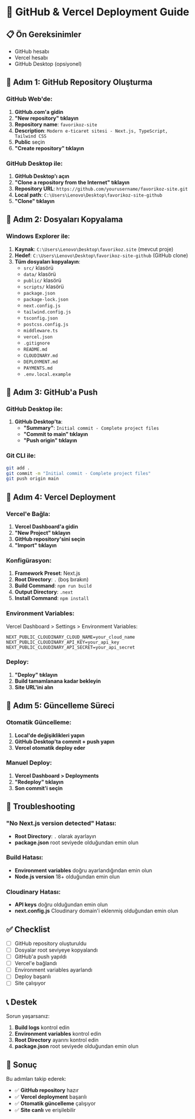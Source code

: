 # 🚀 GitHub & Vercel Deployment Guide

## 📋 Ön Gereksinimler

- GitHub hesabı
- Vercel hesabı
- GitHub Desktop (opsiyonel)

## 🔧 Adım 1: GitHub Repository Oluşturma

### GitHub Web'de:
1. **GitHub.com'a gidin**
2. **"New repository" tıklayın**
3. **Repository name**: `favorikoz-site`
4. **Description**: `Modern e-ticaret sitesi - Next.js, TypeScript, Tailwind CSS`
5. **Public** seçin
6. **"Create repository" tıklayın**

### GitHub Desktop ile:
1. **GitHub Desktop'ı açın**
2. **"Clone a repository from the Internet" tıklayın**
3. **Repository URL**: `https://github.com/yourusername/favorikoz-site.git`
4. **Local path**: `C:\Users\Lenovo\Desktop\favorikoz-site-github`
5. **"Clone" tıklayın**

## 📁 Adım 2: Dosyaları Kopyalama

### Windows Explorer ile:
1. **Kaynak**: `C:\Users\Lenovo\Desktop\favorikoz.site` (mevcut proje)
2. **Hedef**: `C:\Users\Lenovo\Desktop\favorikoz-site-github` (GitHub clone)
3. **Tüm dosyaları kopyalayın**:
   - `src/` klasörü
   - `data/` klasörü
   - `public/` klasörü
   - `scripts/` klasörü
   - `package.json`
   - `package-lock.json`
   - `next.config.js`
   - `tailwind.config.js`
   - `tsconfig.json`
   - `postcss.config.js`
   - `middleware.ts`
   - `vercel.json`
   - `.gitignore`
   - `README.md`
   - `CLOUDINARY.md`
   - `DEPLOYMENT.md`
   - `PAYMENTS.md`
   - `.env.local.example`

## 💾 Adım 3: GitHub'a Push

### GitHub Desktop ile:
1. **GitHub Desktop'ta**:
   - **"Summary"**: `Initial commit - Complete project files`
   - **"Commit to main" tıklayın**
   - **"Push origin" tıklayın**

### Git CLI ile:
```bash
git add .
git commit -m "Initial commit - Complete project files"
git push origin main
```

## 🚀 Adım 4: Vercel Deployment

### Vercel'e Bağla:
1. **Vercel Dashboard'a gidin**
2. **"New Project" tıklayın**
3. **GitHub repository'sini seçin**
4. **"Import" tıklayın**

### Konfigürasyon:
1. **Framework Preset**: Next.js
2. **Root Directory**: `.` (boş bırakın)
3. **Build Command**: `npm run build`
4. **Output Directory**: `.next`
5. **Install Command**: `npm install`

### Environment Variables:
Vercel Dashboard > Settings > Environment Variables:

```
NEXT_PUBLIC_CLOUDINARY_CLOUD_NAME=your_cloud_name
NEXT_PUBLIC_CLOUDINARY_API_KEY=your_api_key
NEXT_PUBLIC_CLOUDINARY_API_SECRET=your_api_secret
```

### Deploy:
1. **"Deploy" tıklayın**
2. **Build tamamlanana kadar bekleyin**
3. **Site URL'ini alın**

## 🔄 Adım 5: Güncelleme Süreci

### Otomatik Güncelleme:
1. **Local'de değişiklikleri yapın**
2. **GitHub Desktop'ta commit + push yapın**
3. **Vercel otomatik deploy eder**

### Manuel Deploy:
1. **Vercel Dashboard > Deployments**
2. **"Redeploy" tıklayın**
3. **Son commit'i seçin**

## 🔧 Troubleshooting

### "No Next.js version detected" Hatası:
- **Root Directory**: `.` olarak ayarlayın
- **package.json** root seviyede olduğundan emin olun

### Build Hatası:
- **Environment variables** doğru ayarlandığından emin olun
- **Node.js version** 18+ olduğundan emin olun

### Cloudinary Hatası:
- **API keys** doğru olduğundan emin olun
- **next.config.js** Cloudinary domain'i eklenmiş olduğundan emin olun

## ✅ Checklist

- [ ] GitHub repository oluşturuldu
- [ ] Dosyalar root seviyeye kopyalandı
- [ ] GitHub'a push yapıldı
- [ ] Vercel'e bağlandı
- [ ] Environment variables ayarlandı
- [ ] Deploy başarılı
- [ ] Site çalışıyor

## 📞 Destek

Sorun yaşarsanız:
1. **Build logs** kontrol edin
2. **Environment variables** kontrol edin
3. **Root Directory** ayarını kontrol edin
4. **package.json** root seviyede olduğundan emin olun

## 🎯 Sonuç

Bu adımları takip ederek:
- ✅ **GitHub repository** hazır
- ✅ **Vercel deployment** başarılı
- ✅ **Otomatik güncelleme** çalışıyor
- ✅ **Site canlı** ve erişilebilir